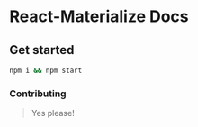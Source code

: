 # React-Materialize Docs

## Get started

```bash
npm i && npm start
```

### Contributing

> Yes please!

